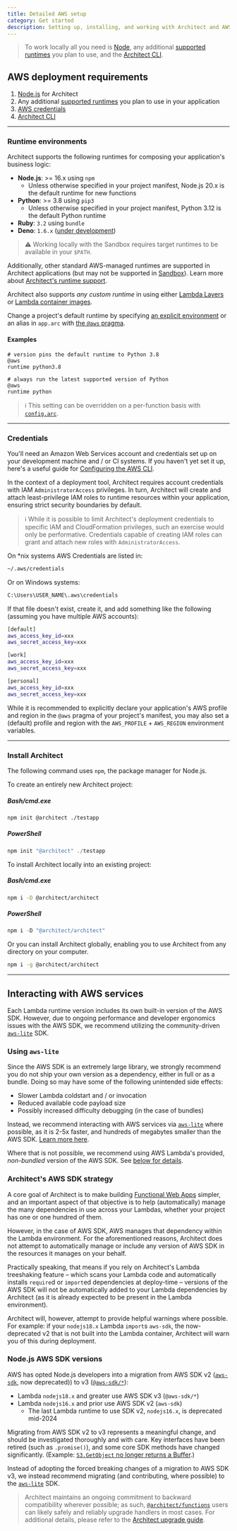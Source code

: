 ```yaml
---
title: Detailed AWS setup
category: Get started
description: Setting up, installing, and working with Architect and AWS.
---
```


> To work locally all you need is [Node](https://nodejs.org), any additional [supported runtimes](#runtime-environments) you plan to use, and the [Architect CLI](#install-architect).

## AWS deployment requirements

1. [Node.js](https://nodejs.org) for Architect
2. Any additional [supported runtimes](#runtime-environments) you plan to use in your application
3. [AWS credentials](#credentials)
4. [Architect CLI](#install-architect)

---

### Runtime environments

Architect supports the following runtimes for composing your application's business logic:

- **Node.js**: >= 16.x using `npm`
  - Unless otherwise specified in your project manifest, Node.js 20.x is the default runtime for new functions
- **Python**: >= 3.8 using `pip3`
  - Unless otherwise specified in your project manifest, Python 3.12 is the default Python runtime
- **Ruby**: `3.2` using `bundle`
- **Deno**: `1.6.x` ([under development](../reference/runtime-helpers/deno))

> ⚠️ Working locally with the Sandbox requires target runtimes to be available in your `$PATH`.

Additionally, other standard AWS-managed runtimes are supported in Architect applications (but may not be supported in [Sandbox](../reference/cli/sandbox)). Learn more about [Architect's runtime support](/docs/en/get-started/runtime-support).

Architect also supports _any custom runtime_ in using either [Lambda Layers](https://docs.aws.amazon.com/lambda/latest/dg/configuration-layers.html) or [Lambda container images](https://docs.aws.amazon.com/lambda/latest/dg/images-create.html).

Change a project's default runtime by specifying [an explicit environment](https://docs.aws.amazon.com/lambda/latest/dg/lambda-runtimes.html) or an alias in `app.arc` with [the `@aws` pragma](../reference/project-manifest/aws).

#### Examples

```arc
# version pins the default runtime to Python 3.8
@aws
runtime python3.8
```

```arc
# always run the latest supported version of Python
@aws
runtime python
```

> ℹ️ This setting can be overridden on a per-function basis with [`config.arc`](../reference/configuration/function-config).

---

### Credentials

You'll need an Amazon Web Services account and credentials set up on your development machine and / or CI systems. If you haven't yet set it up, here's a useful guide for [Configuring the AWS CLI](https://docs.aws.amazon.com/cli/latest/userguide/cli-chap-getting-started.html).

In the context of a deployment tool, Architect requires account credentials with IAM `AdministratorAccess` privileges. In turn, Architect will create and attach least-privilege IAM roles to runtime resources within your application, ensuring strict security boundaries by default.

> ℹ️ While it is possible to limit Architect's deployment credentials to specific IAM and CloudFormation privileges, such an exercise would only be performative. Credentials capable of creating IAM roles can grant and attach new roles with `AdministratorAccess`.

On \*nix systems AWS Credentials are listed in:

```bash
~/.aws/credentials
```

Or on Windows systems:

```bash
C:\Users\USER_NAME\.aws\credentials
```

If that file doesn't exist, create it, and add something like the following (assuming you have multiple AWS accounts):

```bash
[default]
aws_access_key_id=xxx
aws_secret_access_key=xxx

[work]
aws_access_key_id=xxx
aws_secret_access_key=xxx

[personal]
aws_access_key_id=xxx
aws_secret_access_key=xxx
```

While it is recommended to explicitly declare your application's AWS profile and region in the `@aws` pragma of your project's manifest, you may also set a (default) profile and region with the `AWS_PROFILE` + `AWS_REGION` environment variables.

---

### Install Architect

The following command uses `npm`, the package manager for Node.js.

To create an entirely new Architect project:

<arc-viewer default-tab=bash>
<div slot=contents>
<arc-tab label=bash>
<h5>Bash/cmd.exe</h5>
<div slot=content>

```bash
npm init @architect ./testapp
```
</div>
</arc-tab>

<arc-tab label=PowerShell>
<h5>PowerShell</h5>
<div slot=content>

```powershell
npm init "@architect" ./testapp
```
</div>
</arc-tab>
</div>
</arc-viewer>

To install Architect locally into an existing project:

<arc-viewer default-tab=bash>
<div slot=contents>
<arc-tab label=bash>
<h5>Bash/cmd.exe</h5>
<div slot=content>

```bash
npm i -D @architect/architect
```
</div>
</arc-tab>

<arc-tab label=PowerShell>
<h5>PowerShell</h5>
<div slot=content>

```powershell
npm i -D "@architect/architect"
```
</div>
</arc-tab>
</div>
</arc-viewer>

Or you can install Architect globally, enabling you to use Architect from any directory on your computer.

```bash
npm i -g @architect/architect
```

---

## Interacting with AWS services

Each Lambda runtime version includes its own built-in version of the AWS SDK. However, due to ongoing performance and developer ergonomics issues with the AWS SDK, we recommend utilizing the community-driven [`aws-lite`](https://aws-lite.org) SDK.


### Using `aws-lite`

Since the AWS SDK is an extremely large library, we strongly recommend you do not ship your own version as a dependency, either in full or as a bundle. Doing so may have some of the following unintended side effects:

- Slower Lambda coldstart and / or invocation
- Reduced available code payload size
- Possibly increased difficulty debugging (in the case of bundles)

Instead, we recommend interacting with AWS services via [`aws-lite`](https://aws-lite.org) where possible, as it is 2-5x faster, and hundreds of megabytes smaller than the AWS SDK. [Learn more here](https://aws-lite.org/performance).

Where that is not possible, we recommend using AWS Lambda's provided, *non-bundled* version of the AWS SDK. See [below for details](#node.js-aws-sdk-versions).


### Architect's AWS SDK strategy

A core goal of Architect is to make building [Functional Web Apps](https://fwa.dev) simpler, and an important aspect of that objective is to help (automatically) manage the many dependencies in use across your Lambdas, whether your project has one or one hundred of them.

However, in the case of AWS SDK, AWS manages that dependency within the Lambda environment. For the aforementioned reasons, Architect does not attempt to automatically manage or include any version of AWS SDK in the resources it manages on your behalf.

Practically speaking, that means if you rely on Architect's Lambda treeshaking feature – which scans your Lambda code and automatically installs `require`d or `import`ed dependencies at deploy-time – versions of the AWS SDK will not be automatically added to your Lambda dependencies by Architect (as it is already expected to be present in the Lambda environment).

Architect will, however, attempt to provide helpful warnings where possible. For example: if your `nodejs18.x` Lambda `import`s `aws-sdk`, the now-deprecated v2 that is not built into the Lambda container, Architect will warn you of this during deployment.


### Node.js AWS SDK versions

AWS has opted Node.js developers into a migration from AWS SDK v2 ([`aws-sdk`](https://www.npmjs.com/package/aws-sdk), now deprecated)) to v3 ([`@aws-sdk/*`](https://github.com/aws/aws-sdk-js-v3)):

- Lambda `nodejs18.x` and greater use AWS SDK v3 (`@aws-sdk/*`)
- Lambda `nodejs16.x` and prior use AWS SDK v2 (`aws-sdk`)
  - The last Lambda runtime to use SDK v2, `nodejs16.x`, is deprecated mid-2024

Migrating from AWS SDK v2 to v3 represents a meaningful change, and should be investigated thoroughly and with care. Key interfaces have been retired (such as `.promise()`), and some core SDK methods have changed significantly. (Example: [`S3.GetObject` no longer returns a Buffer](https://github.com/aws/aws-sdk-js-v3/issues/1877).)

Instead of adopting the forced breaking changes of a migration to AWS SDK v3, we instead recommend migrating (and contributing, where possible) to the [`aws-lite`](https://aws-lite.org) SDK.

> Architect maintains an ongoing commitment to backward compatibility wherever possible; as such, [`@architect/functions`](/docs/en/reference/runtime-helpers/node.js#%40architect%2Ffunctions) users can likely safely and reliably upgrade handlers in most cases. For additional details, please refer to the [Architect upgrade guide](/docs/en/about/upgrade-guide).
